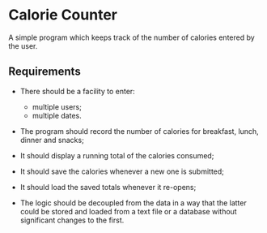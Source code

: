 Calorie Counter
===============

A simple program which keeps track of the number of calories entered by the user.

Requirements
------------
- There should be a facility to enter:
    - multiple users;
    - multiple dates.

- The program should record the number of calories for breakfast,
  lunch, dinner and snacks;

- It should display a running total of the calories consumed;

- It should save the calories whenever a new one is submitted;

- It should load the saved totals whenever it re-opens;

- The logic should be decoupled from the data in a way that the latter could be
  stored and loaded from a text file or a database without significant changes
  to the first.
